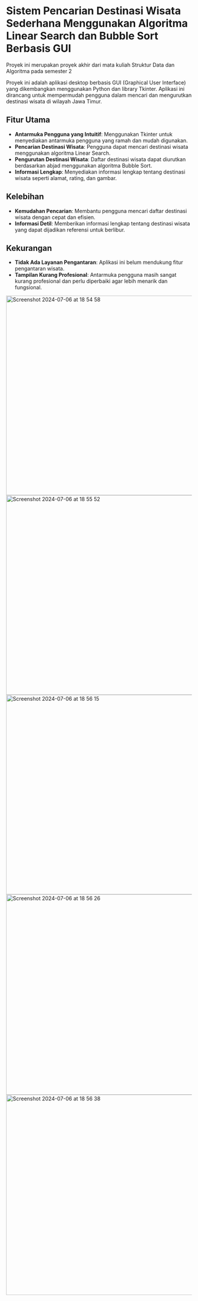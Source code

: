 # Sistem Pencarian Destinasi Wisata Sederhana Menggunakan Algoritma Linear Search dan Bubble Sort Berbasis GUI
Proyek ini merupakan proyek akhir dari mata kuliah Struktur Data dan Algoritma pada semester 2

Proyek ini adalah aplikasi desktop berbasis GUI (Graphical User Interface) yang dikembangkan menggunakan Python dan library Tkinter. Aplikasi ini dirancang untuk mempermudah pengguna dalam mencari dan mengurutkan destinasi wisata di wilayah Jawa Timur.

## Fitur Utama

- **Antarmuka Pengguna yang Intuitif**: Menggunakan Tkinter untuk menyediakan antarmuka pengguna yang ramah dan mudah digunakan.
- **Pencarian Destinasi Wisata**: Pengguna dapat mencari destinasi wisata menggunakan algoritma Linear Search.
- **Pengurutan Destinasi Wisata**: Daftar destinasi wisata dapat diurutkan berdasarkan abjad menggunakan algoritma Bubble Sort.
- **Informasi Lengkap**: Menyediakan informasi lengkap tentang destinasi wisata seperti alamat, rating, dan gambar.

## Kelebihan

- **Kemudahan Pencarian**: Membantu pengguna mencari daftar destinasi wisata dengan cepat dan efisien.
- **Informasi Detil**: Memberikan informasi lengkap tentang destinasi wisata yang dapat dijadikan referensi untuk berlibur.

## Kekurangan

- **Tidak Ada Layanan Pengantaran**: Aplikasi ini belum mendukung fitur pengantaran wisata.
- **Tampilan Kurang Profesional**: Antarmuka pengguna masih sangat kurang profesional dan perlu diperbaiki agar lebih menarik dan fungsional.
<img width="541" alt="Screenshot 2024-07-06 at 18 54 58" src="https://github.com/FerdiRJ/Sistem-Pencarian-Destinasi-Wisata-Berbasis-GUI/assets/131805279/c9c7c2d3-9fae-4909-a4fb-d8343b1916f9">
<img width="541" alt="Screenshot 2024-07-06 at 18 55 52" src="https://github.com/FerdiRJ/Sistem-Pencarian-Destinasi-Wisata-Berbasis-GUI/assets/131805279/5991e708-baef-4531-a563-2d993853a987">
<img width="541" alt="Screenshot 2024-07-06 at 18 56 15" src="https://github.com/FerdiRJ/Sistem-Pencarian-Destinasi-Wisata-Berbasis-GUI/assets/131805279/d75ae524-876f-4b8c-8e1f-f92f9f70d8a9">
<img width="543" alt="Screenshot 2024-07-06 at 18 56 26" src="https://github.com/FerdiRJ/Sistem-Pencarian-Destinasi-Wisata-Berbasis-GUI/assets/131805279/f70c11f6-d61b-4ae0-858c-b2bc6191670d">
<img width="543" alt="Screenshot 2024-07-06 at 18 56 38" src="https://github.com/FerdiRJ/Sistem-Pencarian-Destinasi-Wisata-Berbasis-GUI/assets/131805279/c32ef24e-2a50-4226-9575-5d89ef4208b3">

